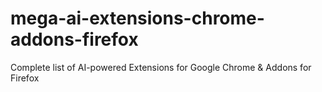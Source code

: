 # mega-ai-extensions-chrome-addons-firefox
 Complete list of AI-powered Extensions for Google Chrome &amp; Addons for Firefox 
